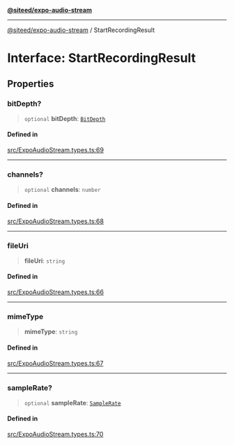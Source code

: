 [**@siteed/expo-audio-stream**](../README.md)

***

[@siteed/expo-audio-stream](../README.md) / StartRecordingResult

# Interface: StartRecordingResult

## Properties

### bitDepth?

> `optional` **bitDepth**: [`BitDepth`](../type-aliases/BitDepth.md)

#### Defined in

[src/ExpoAudioStream.types.ts:69](https://github.com/deeeed/expo-audio-stream/blob/71a0885b08cf9587c875aadb11f6a65ac1fc6af9/packages/expo-audio-stream/src/ExpoAudioStream.types.ts#L69)

***

### channels?

> `optional` **channels**: `number`

#### Defined in

[src/ExpoAudioStream.types.ts:68](https://github.com/deeeed/expo-audio-stream/blob/71a0885b08cf9587c875aadb11f6a65ac1fc6af9/packages/expo-audio-stream/src/ExpoAudioStream.types.ts#L68)

***

### fileUri

> **fileUri**: `string`

#### Defined in

[src/ExpoAudioStream.types.ts:66](https://github.com/deeeed/expo-audio-stream/blob/71a0885b08cf9587c875aadb11f6a65ac1fc6af9/packages/expo-audio-stream/src/ExpoAudioStream.types.ts#L66)

***

### mimeType

> **mimeType**: `string`

#### Defined in

[src/ExpoAudioStream.types.ts:67](https://github.com/deeeed/expo-audio-stream/blob/71a0885b08cf9587c875aadb11f6a65ac1fc6af9/packages/expo-audio-stream/src/ExpoAudioStream.types.ts#L67)

***

### sampleRate?

> `optional` **sampleRate**: [`SampleRate`](../type-aliases/SampleRate.md)

#### Defined in

[src/ExpoAudioStream.types.ts:70](https://github.com/deeeed/expo-audio-stream/blob/71a0885b08cf9587c875aadb11f6a65ac1fc6af9/packages/expo-audio-stream/src/ExpoAudioStream.types.ts#L70)
